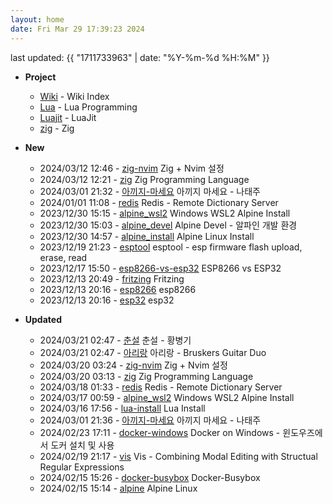 ```yaml
---
layout: home
date: Fri Mar 29 17:39:23 2024
---
```


last updated: {{ "1711733963" | date: "%Y-%m-%d %H:%M" }}

* __Project__
	- [Wiki](/wiki/index) - Wiki Index
	- [Lua](/wiki/lua) - Lua Programming
	- [Luajit](/wiki/luajit) - LuaJit
	- [zig](/wiki/zig) - Zig


* __New__
	- 2024/03/12 12:46 - [zig-nvim](wiki/zig-nvim.md) Zig + Nvim 설정
	- 2024/03/12 12:21 - [zig](wiki/zig.md) Zig Programming Language
	- 2024/03/01 21:32 - [아끼지-마세요](wiki/아끼지-마세요.md) 아끼지 마세요 - 나태주
	- 2024/01/01 11:08 - [redis](wiki/redis.md) Redis - Remote Dictionary Server
	- 2023/12/30 15:15 - [alpine_wsl2](wiki/alpine_wsl2.md) Windows WSL2 Alpine Install
	- 2023/12/30 15:03 - [alpine_devel](wiki/alpine_devel.md) Alpine Devel - 알파인 개발 환경
	- 2023/12/30 14:57 - [alpine_install](wiki/alpine_install.md) Alpine Linux Install
	- 2023/12/19 21:23 - [esptool](wiki/esptool.md) esptool - esp firmware flash upload, erase, read
	- 2023/12/17 15:50 - [esp8266-vs-esp32](wiki/esp8266-vs-esp32.md) ESP8266 vs ESP32
	- 2023/12/13 20:49 - [fritzing](wiki/fritzing.md) Fritzing
	- 2023/12/13 20:16 - [esp8266](wiki/esp8266.md) esp8266
	- 2023/12/13 20:16 - [esp32](wiki/esp32.md) esp32

* __Updated__
	- 2024/03/21 02:47 - [춘설](wiki/춘설.md) 춘설 - 황병기
	- 2024/03/21 02:47 - [아리랑](wiki/아리랑.md) 아리랑 - Bruskers Guitar Duo
	- 2024/03/20 03:24 - [zig-nvim](wiki/zig-nvim.md) Zig + Nvim 설정
	- 2024/03/20 03:13 - [zig](wiki/zig.md) Zig Programming Language
	- 2024/03/18 01:33 - [redis](wiki/redis.md) Redis - Remote Dictionary Server
	- 2024/03/17 00:59 - [alpine_wsl2](wiki/alpine_wsl2.md) Windows WSL2 Alpine Install
	- 2024/03/16 17:56 - [lua-install](wiki/lua-install.md) Lua Install
	- 2024/03/01 21:36 - [아끼지-마세요](wiki/아끼지-마세요.md) 아끼지 마세요 - 나태주
	- 2024/02/23 17:11 - [docker-windows](wiki/docker-windows.md) Docker on Windows - 윈도우즈에서 도커 설치 및 사용
	- 2024/02/19 21:17 - [vis](wiki/vis.md) Vis - Combining Modal Editing with Structual Regular Expressions
	- 2024/02/15 15:26 - [docker-busybox](wiki/docker-busybox.md) Docker-Busybox
	- 2024/02/15 15:14 - [alpine](wiki/alpine.md) Alpine Linux
